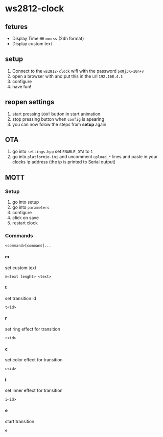 # ws2812-clock

## fetures

* Display Time `HH:mm:ss` (24h format)
* Display custom text

## setup

1. Connect to the `ws2812-clock` wifi with the password `pR0j3K+10n+v`
2. open a browser with and put this in the url `192.168.4.1`
3. configure
4. have fun!

## reopen settings

1. start pressing `BOOT` button in start animation
2. stop pressing button when `config` is apearing
3. you can now folow the steps from **setup** again

## OTA

1. go into `settings.hpp` set `ENABLE_OTA` to `1`
2. go into `platformio.ini` and uncomment `upload_*` lines and paste in your clocks ip address (the ip is printed to Serial output)

## MQTT

### Setup

1. go into setup
2. go into `parameters`
3. configure
4. click on save
5. restart clock

### Commands

`<command>[command]...`

#### m
set custom text

`m<text lenght> <text>`

#### t
set transition id

`t<id>`

#### r
set ring effect for transition

`r<id>`

#### c
set color effect for transition

`c<id>`

#### i
set inner effect for transition

`i<id>`

#### e
start transition

`e`
